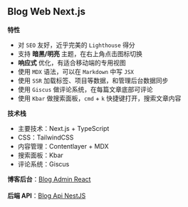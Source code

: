 ## Blog Web Next.js

**特性**

- 对 `SEO` 友好，近乎完美的 `Lighthouse` 得分
- 支持 **暗黑/明亮** 主题，在右上角点击图标切换
- **响应式** 优化，有适合移动端的专用视图
- 使用 `MDX` 语法，可以在 `Markdown` 中写 `JSX`
- 使用 `SSR` 加载标签、项目等数据，和管理后台数据同步
- 使用 `Giscus` 做评论系统，在每篇文章底部可评论
- 使用 `Kbar` 做搜索面板，`cmd` + `k` 快捷键打开，搜索文章内容

**技术栈**

- 主要技术：Next.js + TypeScript
- CSS：TailwindCSS
- 内容管理：Contentlayer + MDX
- 搜索面板：Kbar
- 评论系统：Giscus

**博客后台**：[Blog Admin React](https://github.com/KangodYan/blog-admin-react)
<br/>
<br/>
**后端 API**：[Blog Api NestJS](https://github.com/KangodYan/blog-api-nestjs)
